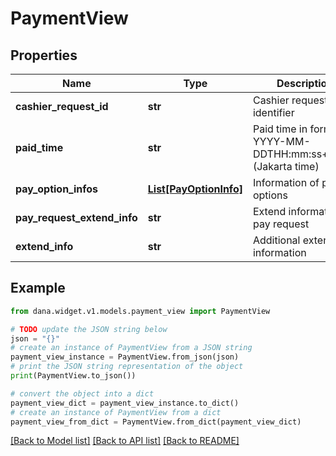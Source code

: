 # PaymentView


## Properties

Name | Type | Description | Notes
------------ | ------------- | ------------- | -------------
**cashier_request_id** | **str** | Cashier request identifier | [optional] 
**paid_time** | **str** | Paid time in format YYYY-MM-DDTHH:mm:ss+07:00 (Jakarta time) | [optional] 
**pay_option_infos** | [**List[PayOptionInfo]**](PayOptionInfo.md) | Information of pay options | [optional] 
**pay_request_extend_info** | **str** | Extend information of pay request | [optional] 
**extend_info** | **str** | Additional extend information | [optional] 

## Example

```python
from dana.widget.v1.models.payment_view import PaymentView

# TODO update the JSON string below
json = "{}"
# create an instance of PaymentView from a JSON string
payment_view_instance = PaymentView.from_json(json)
# print the JSON string representation of the object
print(PaymentView.to_json())

# convert the object into a dict
payment_view_dict = payment_view_instance.to_dict()
# create an instance of PaymentView from a dict
payment_view_from_dict = PaymentView.from_dict(payment_view_dict)
```
[[Back to Model list]](../README.md#documentation-for-models) [[Back to API list]](../README.md#documentation-for-api-endpoints) [[Back to README]](../README.md)


